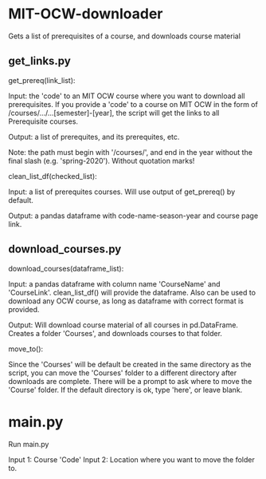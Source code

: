 # MIT-OCW-downloader
Gets a list of prerequisites of a course, and downloads course material






## get_links.py

get_prereq(link_list):

Input: the 'code' to an MIT OCW course where you want to download all prerequisites.
If you provide a 'code' to a course on MIT OCW in the form of /courses/.../...[semester]-[year], the script will get the links to all Prerequisite courses. 

Output: a list of prerequites, and its prerequites, etc.

Note: the path must begin with '/courses/', and end in the year without the final slash (e.g. 'spring-2020'). Without quotation marks!


clean_list_df(checked_list):

Input: a list of prerequites courses. Will use output of get_prereq() by default.

Output: a pandas dataframe with code-name-season-year and course page link.



## download_courses.py

download_courses(dataframe_list):

Input: a pandas dataframe with column name 'CourseName' and 'CourseLink'.
clean_list_df() will provide the dataframe. Also can be used to download any OCW course, as long as dataframe with correct format is provided.

Output: Will download course material of all courses in pd.DataFrame. Creates a folder 'Courses', and downloads courses to that folder.

move_to():

Since the 'Courses' will be default be created in the same directory as the script, you can move the 'Courses' folder to a different directory after downloads are complete.
There will be a prompt to ask where to move the 'Course' folder.
If the default directory is ok, type 'here', or leave blank.


# main.py

Run main.py

Input 1: Course 'Code'
Input 2: Location where you want to move the folder to.
